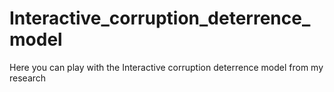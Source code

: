 # Interactive_corruption_deterrence_model
Here you can play with the Interactive corruption deterrence model from my research
